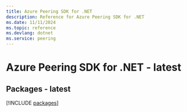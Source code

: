 ```yaml
---
title: Azure Peering SDK for .NET
description: Reference for Azure Peering SDK for .NET
ms.date: 11/11/2024
ms.topic: reference
ms.devlang: dotnet
ms.service: peering
---
```

# Azure Peering SDK for .NET - latest
## Packages - latest
[!INCLUDE [packages](peering-index.md)]